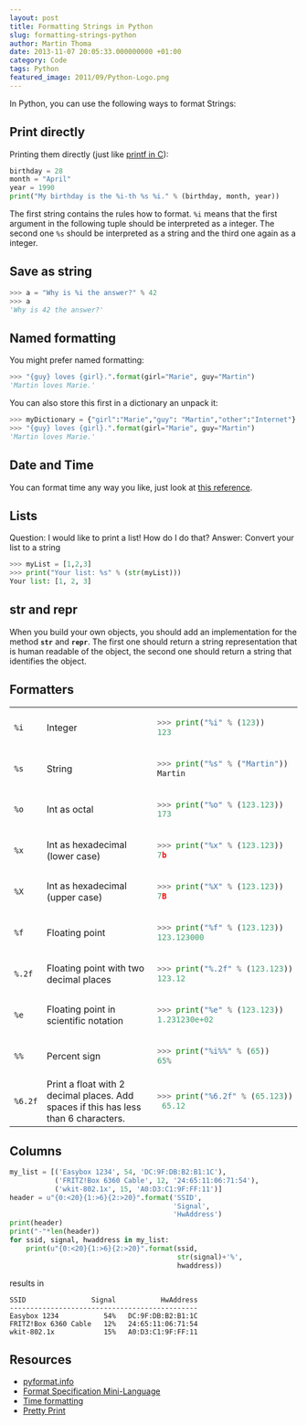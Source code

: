 ```yaml
---
layout: post
title: Formatting Strings in Python
slug: formatting-strings-python
author: Martin Thoma
date: 2013-11-07 20:05:33.000000000 +01:00
category: Code
tags: Python
featured_image: 2011/09/Python-Logo.png
---
```

In Python, you can use the following ways to format Strings:

## Print directly
Printing them directly (just like <a href="http://www.cplusplus.com/reference/cstdio/printf/">printf in C</a>):

```python
birthday = 28
month = "April"
year = 1990
print("My birthday is the %i-th %s %i." % (birthday, month, year))
```

The first string contains the rules how to format. <code>%i</code> means that the first argument in the following tuple should be interpreted as a integer. The second one <code>%s</code> should be interpreted as a string and the third one again as a integer.


## Save as string

```python
>>> a = "Why is %i the answer?" % 42
>>> a
'Why is 42 the answer?'
```


## Named formatting
You might prefer named formatting:

```python
>>> "{guy} loves {girl}.".format(girl="Marie", guy="Martin")
'Martin loves Marie.'
```

You can also store this first in a dictionary an unpack it:

```python
>>> myDictionary = {"girl":"Marie","guy": "Martin","other":"Internet"}
>>> "{guy} loves {girl}.".format(girl="Marie", guy="Martin")
'Martin loves Marie.'
```


## Date and Time
You can format time any way you like, just look at <a href="http://docs.python.org/2/library/datetime.html#strftime-and-strptime-behavior">this reference</a>.

<h2>Lists</h2>
Question: I would like to print a list! How do I do that?
Answer: Convert your list to a string

```python
>>> myList = [1,2,3]
>>> print("Your list: %s" % (str(myList)))
Your list: [1, 2, 3]
```


## __str__ and __repr__
When you build your own objects, you should add an implementation for the method <code>__str__</code> and <code>__repr__</code>. The first one should return a string representation that is human readable of the object, the second one should return a string that identifies the object.


## Formatters
<table>
<tr>
  <td><code>%i</code></td>
  <td>Integer</td>
  <td>

```python
>>> print("%i" % (123))
123

```

</td>
</tr>
<tr>
  <td><code>%s</code></td>
  <td>String</td>
  <td>

```python
>>> print("%s" % ("Martin"))
Martin

```

</td>
</tr>
<tr>
  <td><code>%o</code></td>
  <td>Int as octal</td>
  <td>

```python
>>> print("%o" % (123.123))
173
```

</td>
</tr>
<tr>
  <td><code>%x</code></td>
  <td>Int as hexadecimal (lower case)</td>
  <td>

```python
>>> print("%x" % (123.123))
7b
```

</td>
</tr>
<tr>
  <td><code>%X</code></td>
  <td>Int as hexadecimal (upper case)</td>
  <td>

```python
>>> print("%X" % (123.123))
7B
```

</td>
</tr>
<tr>
  <td><code>%f</code></td>
  <td>Floating point</td>
  <td>

```python
>>> print("%f" % (123.123))
123.123000
```

</td>
</tr>
<tr>
  <td><code>%.2f</code></td>
  <td>Floating point with two decimal places</td>
  <td>

```python
>>> print("%.2f" % (123.123))
123.12
```

</td>
</tr>
<tr>
  <td><code>%e</code></td>
  <td>Floating point in scientific notation</td>
  <td>

```python
>>> print("%e" % (123.123))
1.231230e+02
```

</td>
</tr>
<tr>
  <td><code>%%</code></td>
  <td>Percent sign</td>
  <td>

```python
>>> print("%i%%" % (65))
65%
```

</td>
</tr>
<tr>
  <td><code>%6.2f</code></td>
  <td>Print a float with 2 decimal places. Add spaces if this has less than 6 characters.</td>
  <td>

```python
>>> print("%6.2f" % (65.123))
 65.12
```

</td>
</tr>
</table>


## Columns

```python
my_list = [('Easybox 1234', 54, 'DC:9F:DB:B2:B1:1C'),
           ('FRITZ!Box 6360 Cable', 12, '24:65:11:06:71:54'),
           ('wkit-802.1x', 15, 'A0:D3:C1:9F:FF:11')]
header = u"{0:<20}{1:>6}{2:>20}".format('SSID',
                                        'Signal',
                                        'HwAddress')
print(header)
print("-"*len(header))
for ssid, signal, hwaddress in my_list:
    print(u"{0:<20}{1:>6}{2:>20}".format(ssid,
                                         str(signal)+'%',
                                         hwaddress))
```

results in

```text
SSID                Signal           HwAddress
----------------------------------------------
Easybox 1234           54%   DC:9F:DB:B2:B1:1C
FRITZ!Box 6360 Cable   12%   24:65:11:06:71:54
wkit-802.1x            15%   A0:D3:C1:9F:FF:11
```


## Resources
<ul>
  <li><a href="https://pyformat.info/">pyformat.info</a></li>
  <li><a href="http://docs.python.org/2/library/string.html#format-specification-mini-language">Format Specification Mini-Language</a></li>
  <li><a href="http://docs.python.org/2/library/datetime.html#strftime-and-strptime-behavior">Time formatting</a></li>
  <li><a href="http://docs.python.org/2/library/pprint.html">Pretty Print</a></li>
</ul>
